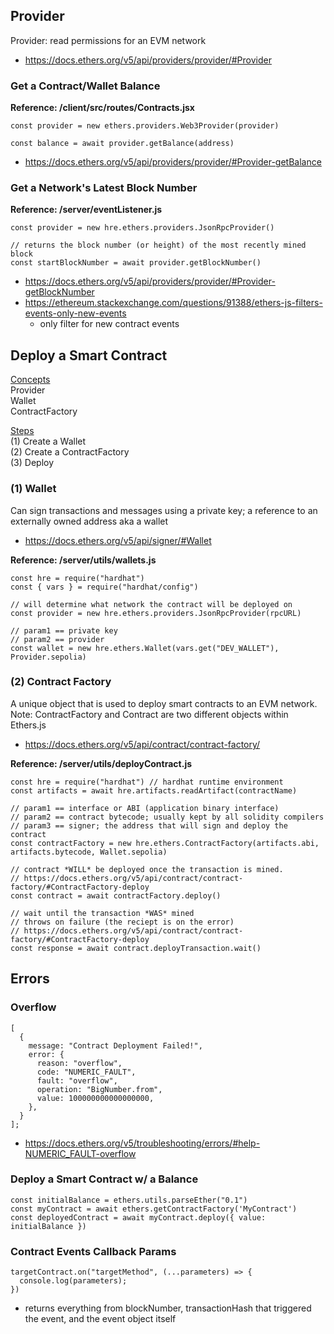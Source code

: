 ## Provider

Provider: read permissions for an EVM network
- https://docs.ethers.org/v5/api/providers/provider/#Provider

### Get a Contract/Wallet Balance

**Reference: /client/src/routes/Contracts.jsx**

```
const provider = new ethers.providers.Web3Provider(provider)

const balance = await provider.getBalance(address)
```
- https://docs.ethers.org/v5/api/providers/provider/#Provider-getBalance

### Get a Network's Latest Block Number

**Reference: /server/eventListener.js**

```
const provider = new hre.ethers.providers.JsonRpcProvider()

// returns the block number (or height) of the most recently mined block
const startBlockNumber = await provider.getBlockNumber()
```
- https://docs.ethers.org/v5/api/providers/provider/#Provider-getBlockNumber
- https://ethereum.stackexchange.com/questions/91388/ethers-js-filters-events-only-new-events
    - only filter for new contract events




## Deploy a Smart Contract

<u>Concepts</u><br>
Provider<br>
Wallet<br>
ContractFactory

<u>Steps</u><br>
(1) Create a Wallet<br>
(2) Create a ContractFactory<br>
(3) Deploy


### (1) Wallet

Can sign transactions and messages using a private key; a reference to an externally owned address aka a wallet
- https://docs.ethers.org/v5/api/signer/#Wallet

**Reference: /server/utils/wallets.js**

```
const hre = require("hardhat")
const { vars } = require("hardhat/config")

// will determine what network the contract will be deployed on
const provider = new hre.ethers.providers.JsonRpcProvider(rpcURL)

// param1 == private key
// param2 == provider
const wallet = new hre.ethers.Wallet(vars.get("DEV_WALLET"), Provider.sepolia)
```

### (2) Contract Factory

A unique object that is used to deploy smart contracts to an EVM network. Note: ContractFactory and Contract are two different objects within Ethers.js
- https://docs.ethers.org/v5/api/contract/contract-factory/

**Reference: /server/utils/deployContract.js**

```
const hre = require("hardhat") // hardhat runtime environment
const artifacts = await hre.artifacts.readArtifact(contractName)

// param1 == interface or ABI (application binary interface)
// param2 == contract bytecode; usually kept by all solidity compilers
// param3 == signer; the address that will sign and deploy the contract
const contractFactory = new hre.ethers.ContractFactory(artifacts.abi, artifacts.bytecode, Wallet.sepolia)

// contract *WILL* be deployed once the transaction is mined.
// https://docs.ethers.org/v5/api/contract/contract-factory/#ContractFactory-deploy
const contract = await contractFactory.deploy()

// wait until the transaction *WAS* mined
// throws on failure (the reciept is on the error)
// https://docs.ethers.org/v5/api/contract/contract-factory/#ContractFactory-deploy
const response = await contract.deployTransaction.wait()
```

## Errors

### Overflow
```
[
  {
    message: "Contract Deployment Failed!",
    error: {
      reason: "overflow",
      code: "NUMERIC_FAULT",
      fault: "overflow",
      operation: "BigNumber.from",
      value: 100000000000000000,
    },
  }
];
```
- https://docs.ethers.org/v5/troubleshooting/errors/#help-NUMERIC_FAULT-overflow


### Deploy a Smart Contract w/ a Balance

```
const initialBalance = ethers.utils.parseEther("0.1")
const myContract = await ethers.getContractFactory('MyContract')
const deployedContract = await myContract.deploy({ value: initialBalance })
```

### Contract Events Callback Params

```
targetContract.on("targetMethod", (...parameters) => {
  console.log(parameters);
})
```
- returns everything from blockNumber, transactionHash that triggered the event, and the event object itself









